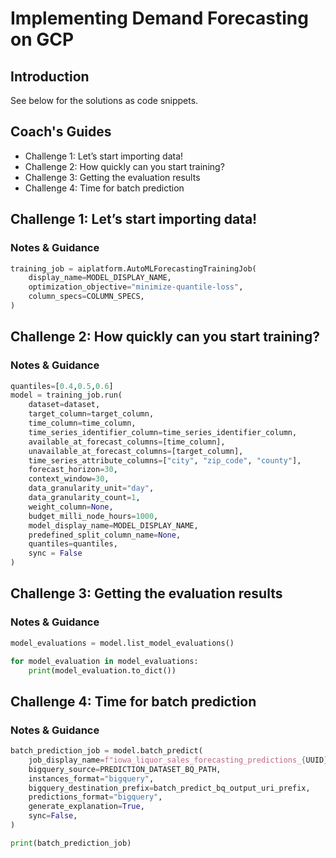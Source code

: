 # Implementing Demand Forecasting on GCP

## Introduction

See below for the solutions as code snippets.

## Coach's Guides

- Challenge 1: Let’s start importing data!
- Challenge 2: How quickly can you start training?
- Challenge 3: Getting the evaluation results 
- Challenge 4: Time for batch prediction

## Challenge 1: Let’s start importing data!

### Notes & Guidance

```python
training_job = aiplatform.AutoMLForecastingTrainingJob(
    display_name=MODEL_DISPLAY_NAME,
    optimization_objective="minimize-quantile-loss",
    column_specs=COLUMN_SPECS,
)
```

## Challenge 2: How quickly can you start training?

### Notes & Guidance

```python
quantiles=[0.4,0.5,0.6]
model = training_job.run(
    dataset=dataset,
    target_column=target_column,
    time_column=time_column,
    time_series_identifier_column=time_series_identifier_column,
    available_at_forecast_columns=[time_column],
    unavailable_at_forecast_columns=[target_column],
    time_series_attribute_columns=["city", "zip_code", "county"],
    forecast_horizon=30,
    context_window=30,
    data_granularity_unit="day",
    data_granularity_count=1,
    weight_column=None,
    budget_milli_node_hours=1000,
    model_display_name=MODEL_DISPLAY_NAME,
    predefined_split_column_name=None,
    quantiles=quantiles,
    sync = False
)
```

## Challenge 3: Getting the evaluation results

### Notes & Guidance

```python
model_evaluations = model.list_model_evaluations()

for model_evaluation in model_evaluations:
    print(model_evaluation.to_dict())
```

## Challenge 4: Time for batch prediction

### Notes & Guidance

```python
batch_prediction_job = model.batch_predict(
    job_display_name=f"iowa_liquor_sales_forecasting_predictions_{UUID}",
    bigquery_source=PREDICTION_DATASET_BQ_PATH,
    instances_format="bigquery",
    bigquery_destination_prefix=batch_predict_bq_output_uri_prefix,
    predictions_format="bigquery",
    generate_explanation=True,
    sync=False,
)

print(batch_prediction_job)
```